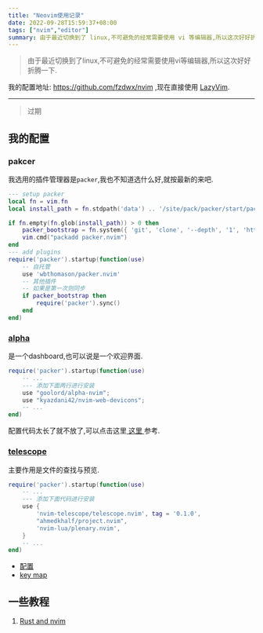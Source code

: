 ```yaml
---
title: "Neovim使用记录"
date: 2022-09-28T15:59:37+08:00
tags: ["nvim","editor"]
summary: 由于最近切换到了 linux,不可避免的经常需要使用 vi 等编辑器,所以这次好好折腾一下.
---
```


> 由于最近切换到了linux,不可避免的经常需要使用vi等编辑器,所以这次好好折腾一下.

我的配置地址: https://github.com/fzdwx/nvim ,现在直接使用 [LazyVim](https://github.com/LazyVim/LazyVim).

---

> 过期


## 我的配置

### pakcer

我选用的插件管理器是`packer`,我也不知道选什么好,就按最新的来吧.

```lua
--- setup packer
local fn = vim.fn
local install_path = fn.stdpath('data') .. '/site/pack/packer/start/packer.nvim'

if fn.empty(fn.glob(install_path)) > 0 then
    packer_bootstrap = fn.system({ 'git', 'clone', '--depth', '1', 'https://github.com/wbthomason/packer.nvim', install_path })
    vim.cmd("packadd packer.nvim")
end
--- add plugins
require('packer').startup(function(use)
    -- 自托管
    use 'wbthomason/packer.nvim'
    -- 其他插件
    -- 如果是第一次则同步
    if packer_bootstrap then
        require('packer').sync()
    end
end)
```

### [alpha](https://github.com/goolord/alpha-nvim)

是一个dashboard,也可以说是一个欢迎界面.

```lua
require('packer').startup(function(use)
    -- ...
    --- 添加下面两行进行安装
    use "goolord/alpha-nvim";
    use "kyazdani42/nvim-web-devicons";
    -- ...
end)
```

配置代码太长了就不放了,可以点击这里[ 这里 ](https://github.com/fzdwx/nvim/blob/main/lua/config/plugins/alpha.lua)参考.

### [telescope](https://github.com/nvim-telescope/telescope.nvim)

主要作用是文件的查找与预览.

```lua
require('packer').startup(function(use)
    -- ...
    --- 添加下面代码进行安装
    use {
        'nvim-telescope/telescope.nvim', tag = '0.1.0',
        "ahmedkhalf/project.nvim",
        'nvim-lua/plenary.nvim',
    }
    -- ...
end)
```

- [配置](https://github.com/fzdwx/nvim/blob/main/lua/config/plugins/telescope.lua)
- [key map](https://github.com/fzdwx/nvim/blob/main/lua/config/key/init.lua#L34-L52)

## 一些教程

1. [Rust and nvim](https://rsdlt.github.io/posts/rust-nvim-ide-guide-walkthrough-development-debug/)
